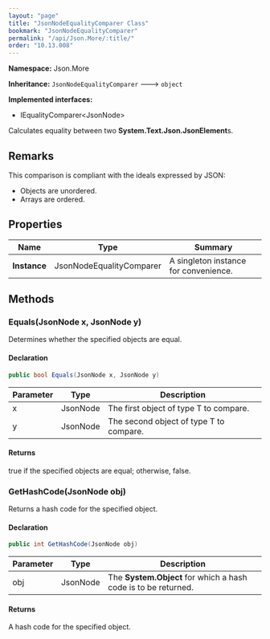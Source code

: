 ```yaml
---
layout: "page"
title: "JsonNodeEqualityComparer Class"
bookmark: "JsonNodeEqualityComparer"
permalink: "/api/Json.More/:title/"
order: "10.13.008"
---
```

**Namespace:** Json.More

**Inheritance:**
`JsonNodeEqualityComparer`
 🡒 
`object`

**Implemented interfaces:**

- IEqualityComparer\<JsonNode\>

Calculates equality between two **System.Text.Json.JsonElement**s.

## Remarks

This comparison is compliant with the ideals expressed by JSON:
            
- Objects are unordered.
- Arrays are ordered.

## Properties

| Name | Type | Summary |
|---|---|---|
| **Instance** | JsonNodeEqualityComparer | A singleton instance for convenience. |

## Methods

### Equals(JsonNode x, JsonNode y)

Determines whether the specified objects are equal.

#### Declaration

```c#
public bool Equals(JsonNode x, JsonNode y)
```

| Parameter | Type | Description |
|---|---|---|
| x | JsonNode | The first object of type T to compare. |
| y | JsonNode | The second object of type T to compare. |


#### Returns

true if the specified objects are equal; otherwise, false.

### GetHashCode(JsonNode obj)

Returns a hash code for the specified object.

#### Declaration

```c#
public int GetHashCode(JsonNode obj)
```

| Parameter | Type | Description |
|---|---|---|
| obj | JsonNode | The **System.Object** for which a hash code is to be returned. |


#### Returns

A hash code for the specified object.

